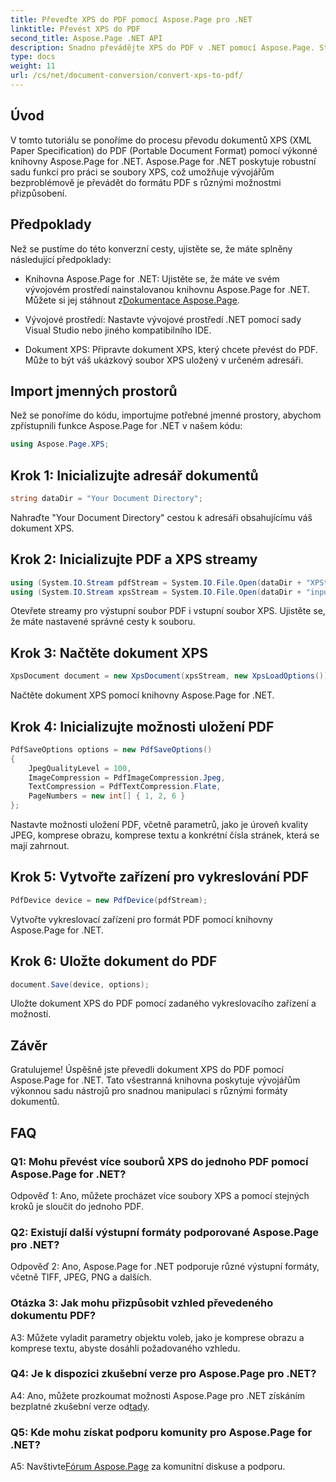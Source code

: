 ```yaml
---
title: Převeďte XPS do PDF pomocí Aspose.Page pro .NET
linktitle: Převést XPS do PDF
second_title: Aspose.Page .NET API
description: Snadno převádějte XPS do PDF v .NET pomocí Aspose.Page. Stáhněte si knihovnu, prozkoumejte dokumentaci a získejte bezplatnou zkušební verzi.
type: docs
weight: 11
url: /cs/net/document-conversion/convert-xps-to-pdf/
---
```

## Úvod

V tomto tutoriálu se ponoříme do procesu převodu dokumentů XPS (XML Paper Specification) do PDF (Portable Document Format) pomocí výkonné knihovny Aspose.Page for .NET. Aspose.Page for .NET poskytuje robustní sadu funkcí pro práci se soubory XPS, což umožňuje vývojářům bezproblémově je převádět do formátu PDF s různými možnostmi přizpůsobení.

## Předpoklady

Než se pustíme do této konverzní cesty, ujistěte se, že máte splněny následující předpoklady:

-  Knihovna Aspose.Page for .NET: Ujistěte se, že máte ve svém vývojovém prostředí nainstalovanou knihovnu Aspose.Page for .NET. Můžete si jej stáhnout z[Dokumentace Aspose.Page](https://reference.aspose.com/page/net/).

- Vývojové prostředí: Nastavte vývojové prostředí .NET pomocí sady Visual Studio nebo jiného kompatibilního IDE.

- Dokument XPS: Připravte dokument XPS, který chcete převést do PDF. Může to být váš ukázkový soubor XPS uložený v určeném adresáři.

## Import jmenných prostorů

Než se ponoříme do kódu, importujme potřebné jmenné prostory, abychom zpřístupnili funkce Aspose.Page for .NET v našem kódu:

```csharp
using Aspose.Page.XPS;
```

## Krok 1: Inicializujte adresář dokumentů

```csharp
string dataDir = "Your Document Directory";
```

Nahraďte "Your Document Directory" cestou k adresáři obsahujícímu váš dokument XPS.

## Krok 2: Inicializujte PDF a XPS streamy

```csharp
using (System.IO.Stream pdfStream = System.IO.File.Open(dataDir + "XPStoPDF_out.pdf", System.IO.FileMode.OpenOrCreate, System.IO.FileAccess.Write))
using (System.IO.Stream xpsStream = System.IO.File.Open(dataDir + "input.xps", System.IO.FileMode.Open))
```

Otevřete streamy pro výstupní soubor PDF i vstupní soubor XPS. Ujistěte se, že máte nastavené správné cesty k souboru.

## Krok 3: Načtěte dokument XPS

```csharp
XpsDocument document = new XpsDocument(xpsStream, new XpsLoadOptions());
```

Načtěte dokument XPS pomocí knihovny Aspose.Page for .NET.

## Krok 4: Inicializujte možnosti uložení PDF

```csharp
PdfSaveOptions options = new PdfSaveOptions()
{
    JpegQualityLevel = 100,
    ImageCompression = PdfImageCompression.Jpeg,
    TextCompression = PdfTextCompression.Flate,
    PageNumbers = new int[] { 1, 2, 6 }
};
```

Nastavte možnosti uložení PDF, včetně parametrů, jako je úroveň kvality JPEG, komprese obrazu, komprese textu a konkrétní čísla stránek, která se mají zahrnout.

## Krok 5: Vytvořte zařízení pro vykreslování PDF

```csharp
PdfDevice device = new PdfDevice(pdfStream);
```

Vytvořte vykreslovací zařízení pro formát PDF pomocí knihovny Aspose.Page for .NET.

## Krok 6: Uložte dokument do PDF

```csharp
document.Save(device, options);
```

Uložte dokument XPS do PDF pomocí zadaného vykreslovacího zařízení a možností.

## Závěr

Gratulujeme! Úspěšně jste převedli dokument XPS do PDF pomocí Aspose.Page for .NET. Tato všestranná knihovna poskytuje vývojářům výkonnou sadu nástrojů pro snadnou manipulaci s různými formáty dokumentů.

## FAQ

### Q1: Mohu převést více souborů XPS do jednoho PDF pomocí Aspose.Page for .NET?

Odpověď 1: Ano, můžete procházet více soubory XPS a pomocí stejných kroků je sloučit do jednoho PDF.

### Q2: Existují další výstupní formáty podporované Aspose.Page pro .NET?

Odpověď 2: Ano, Aspose.Page for .NET podporuje různé výstupní formáty, včetně TIFF, JPEG, PNG a dalších.

### Otázka 3: Jak mohu přizpůsobit vzhled převedeného dokumentu PDF?

A3: Můžete vyladit parametry objektu voleb, jako je komprese obrazu a komprese textu, abyste dosáhli požadovaného vzhledu.

### Q4: Je k dispozici zkušební verze pro Aspose.Page pro .NET?

 A4: Ano, můžete prozkoumat možnosti Aspose.Page pro .NET získáním bezplatné zkušební verze od[tady](https://releases.aspose.com/).

### Q5: Kde mohu získat podporu komunity pro Aspose.Page for .NET?

 A5: Navštivte[Fórum Aspose.Page](https://forum.aspose.com/c/page/39) za komunitní diskuse a podporu.